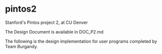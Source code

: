 # pintos2
Stanford's Pintos project 2, at CU Denver


The Design Document is available in DOC_P2.md 

The following is the design implementation for user programs completed by Team Burgandy.
